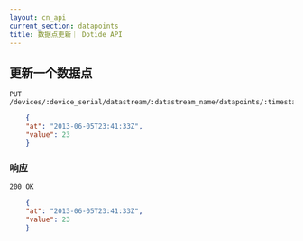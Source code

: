 ```yaml
---
layout: cn_api
current_section: datapoints
title: 数据点更新｜ Dotide API
---
```


## 更新一个数据点

    PUT /devices/:device_serial/datastream/:datastream_name/datapoints/:timestamp

```json
    {
    "at": "2013-06-05T23:41:33Z",
    "value": 23
    }
```

### 响应

    200 OK

```json
    {
    "at": "2013-06-05T23:41:33Z",
    "value": 23
    }
```
